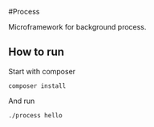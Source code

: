 #Process

Microframework for background process.

## How to run
Start with composer

```
composer install
```

And run

``` 
./process hello
```